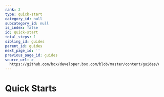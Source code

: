 ```yaml
---
rank: 2
type: quick-start
category_id: null
subcategory_id: null
is_index: false
id: quick-start
total_steps: 1
sibling_id: guides
parent_id: guides
next_page_id: ''
previous_page_id: guides
source_url: >-
  https://github.com/box/developer.box.com/blob/master/content/guides/quick-start.md
---
```


# Quick Starts
